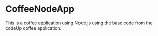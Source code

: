 # CoffeeNodeApp
This is a coffee application using Node.js using the base code from the codeUp coffee application.
